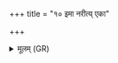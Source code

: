 +++
title = "१० इमा नरीत्य् एका"

+++
<details><summary>मूलम् (GR)</summary>

इमा नरीत्य् एका ॥ +++(PS 17.47.1 is repeated)+++
</details>